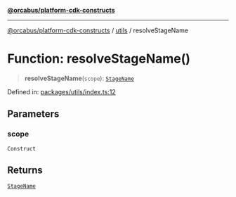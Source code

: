 [**@orcabus/platform-cdk-constructs**](../../../../README.md)

***

[@orcabus/platform-cdk-constructs](../../../../README.md) / [utils](../README.md) / resolveStageName

# Function: resolveStageName()

> **resolveStageName**(`scope`): [`StageName`](../../sharedConfig/namespaces/account/type-aliases/StageName.md)

Defined in: [packages/utils/index.ts:12](https://github.com/OrcaBus/platform-cdk-constructs/blob/main/packages/utils/index.ts#L12)

## Parameters

### scope

`Construct`

## Returns

[`StageName`](../../sharedConfig/namespaces/account/type-aliases/StageName.md)
